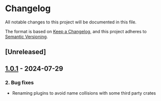 # Changelog
All notable changes to this project will be documented in this file.

The format is based on [Keep a Changelog](https://keepachangelog.com/en/1.0.0/),
and this project adheres to [Semantic Versioning](https://semver.org/spec/v2.0.0.html).

## [Unreleased]

## [1.0.1](https://github.com/Cobalt-Reactor/cobalt-reactor/compare/reactor_spatial-v1.0.0...reactor_spatial-v1.0.1) - 2024-07-29

### 2. Bug fixes
- Renaming plugins to avoid name collisions with some third party crates
